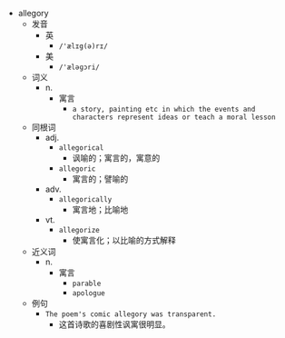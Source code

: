 - allegory
  - 发音
    - 英
      - `/'ælɪg(ə)rɪ/`
    - 美
      - `/'æləɡɔri/`
  - 词义
    - n.
      - 寓言
        - `a story, painting etc in which the events and characters represent ideas or teach a moral lesson`
  - 同根词
    - adj.
      - `allegorical`
        - 讽喻的；寓言的，寓意的
      - `allegoric`
        - 寓言的；譬喻的
    - adv.
      - `allegorically`
        - 寓言地；比喻地
    - vt.
      - `allegorize`
        - 使寓言化；以比喻的方式解释
  - 近义词
    - n.
      - 寓言
        - `parable`
        - `apologue`
  - 例句
    - `The poem's comic allegory was transparent.`
      - 这首诗歌的喜剧性讽寓很明显。

